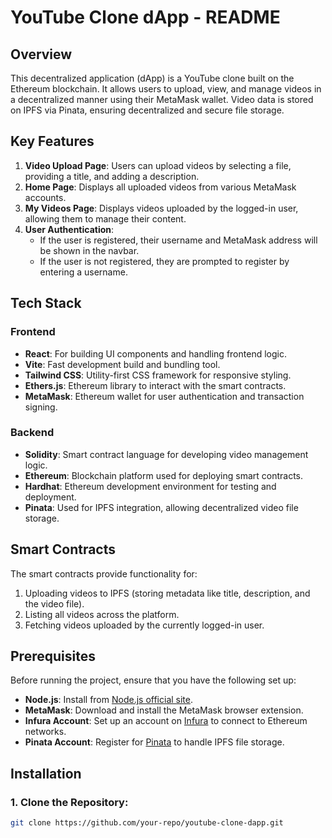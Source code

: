 # YouTube Clone dApp - README

## Overview

This decentralized application (dApp) is a YouTube clone built on the Ethereum blockchain. It allows users to upload, view, and manage videos in a decentralized manner using their MetaMask wallet. Video data is stored on IPFS via Pinata, ensuring decentralized and secure file storage.

## Key Features

1. **Video Upload Page**: Users can upload videos by selecting a file, providing a title, and adding a description.
2. **Home Page**: Displays all uploaded videos from various MetaMask accounts.
3. **My Videos Page**: Displays videos uploaded by the logged-in user, allowing them to manage their content.
4. **User Authentication**:
   - If the user is registered, their username and MetaMask address will be shown in the navbar.
   - If the user is not registered, they are prompted to register by entering a username.

## Tech Stack

### Frontend
- **React**: For building UI components and handling frontend logic.
- **Vite**: Fast development build and bundling tool.
- **Tailwind CSS**: Utility-first CSS framework for responsive styling.
- **Ethers.js**: Ethereum library to interact with the smart contracts.
- **MetaMask**: Ethereum wallet for user authentication and transaction signing.

### Backend
- **Solidity**: Smart contract language for developing video management logic.
- **Ethereum**: Blockchain platform used for deploying smart contracts.
- **Hardhat**: Ethereum development environment for testing and deployment.
- **Pinata**: Used for IPFS integration, allowing decentralized video file storage.

## Smart Contracts

The smart contracts provide functionality for:
1. Uploading videos to IPFS (storing metadata like title, description, and the video file).
2. Listing all videos across the platform.
3. Fetching videos uploaded by the currently logged-in user.

## Prerequisites

Before running the project, ensure that you have the following set up:

- **Node.js**: Install from [Node.js official site](https://nodejs.org/).
- **MetaMask**: Download and install the MetaMask browser extension.
- **Infura Account**: Set up an account on [Infura](https://infura.io/) to connect to Ethereum networks.
- **Pinata Account**: Register for [Pinata](https://pinata.cloud/) to handle IPFS file storage.

## Installation

### 1. Clone the Repository:
```bash
git clone https://github.com/your-repo/youtube-clone-dapp.git
```
